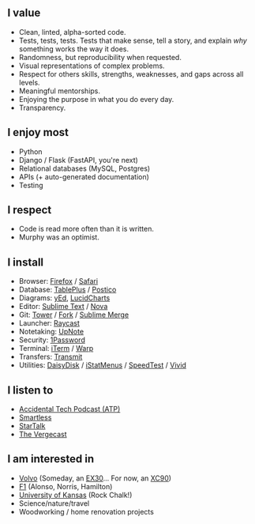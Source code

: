 ## I value
* Clean, linted, alpha-sorted code.
* Tests, tests, tests. Tests that make sense, tell a story, and explain *why* something works the way it does.
* Randomness, but reproducibility when requested.
* Visual representations of complex problems.
* Respect for others skills, strengths, weaknesses, and gaps across all levels.
* Meaningful mentorships.
* Enjoying the purpose in what you do every day.
* Transparency.

## I enjoy most
* Python
* Django / Flask (FastAPI, you're next)
* Relational databases (MySQL, Postgres)
* APIs (+ auto-generated documentation)
* Testing
<!-- 
## I have used
Spitting out this extra (non-exhaustive) list of technologies I've used, touched, ran, or generally been exposed to.

* (previously) Ruby (Rails), PHP

* Amazon Web Services (Liftopia, OneOme, SmartThings, Wagestream)
* Ansible (OneOme, SmartThings)
* Celery (OneOme, Skykit, Repositax, Wagestream)
* DataDog (SmartThings)
* Docker / Docker Compose (OneOme, SmartThings, Repositax)
* Elasticsearch (Liftopia, Skykit, Repositax)
* Google Cloud Platform (Skykit)
* Grafana (Wagestream)
* Jinja (OneOme, Wagestream)
* Kafka, Kinesis (SmartThings)
* Kubernetes (Skykit)
* Mirth / NextConnect (OneOme)
* New Relic (Liftopia, OneOme, Wagestream)
* Sidekiq / Sidetiq (Liftopia)
* SumoLogic (Liftopia, OneOme, SmartThings)
* Terraform (SmartThings, Skykit)
* uWSGI (OneOme)
-->
## I respect
* Code is read more often than it is written.
* Murphy was an optimist.

## I install
* Browser: [Firefox](https://www.mozilla.org/en-US/firefox/new/?redirect_source=getfirefox-com) / [Safari](https://support.apple.com/guide/safari/welcome/mac)
* Database: [TablePlus](https://tableplus.com/) / [Postico](https://eggerapps.at/postico2/)
* Diagrams: [yEd](https://www.yworks.com/products/yed), [LucidCharts](https://www.lucidchart.com/pages)
* Editor: [Sublime Text](https://www.sublimetext.com/) / [Nova](https://nova.app/)
* Git: [Tower](https://www.git-tower.com/mac) / [Fork](https://git-fork.com/) / [Sublime Merge](https://www.sublimemerge.com/)
* Launcher: [Raycast](https://www.raycast.com)
* Notetaking: [UpNote](https://getupnote.com/)
* Security: [1Password](https://1password.com/)
* Terminal: [iTerm](https://iterm2.com/) / [Warp](https://www.warp.dev/)
* Transfers: [Transmit](https://panic.com/transmit/)
* Utilities: [DaisyDisk](https://daisydiskapp.com/) / [iStatMenus](https://bjango.com/mac/istatmenus/) / [SpeedTest](https://www.speedtest.net/apps) / [Vivid](https://www.getvivid.app/)

## I listen to
* [Accidental Tech Podcast (ATP)](https://atp.fm/)
* [Smartless](https://www.smartless.com/)
* [StarTalk](https://startalkmedia.com/)
* [The Vergecast](https://www.theverge.com/the-vergecast)

## I am interested in
* [Volvo](https://www.volvocars.com/us/) (Someday, an [EX30](https://www.volvocars.com/us/cars/ex30-electric)... For now, an [XC90](https://www.volvocars.com/us/cars/xc90/))
* [F1](https://www.formula1.com) (Alonso, Norris, Hamilton)
* [University of Kansas](https://ku.edu) (Rock Chalk!)
* Science/nature/travel
* Woodworking / home renovation projects
